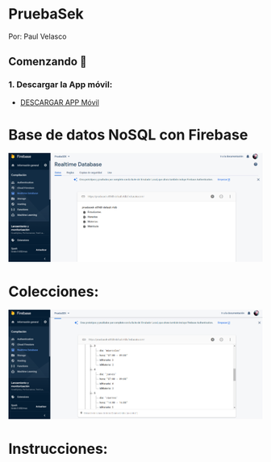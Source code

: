 # PruebaSek
Por: Paul Velasco

## Comenzando 🚀

### 1. Descargar la App móvil:
* [DESCARGAR APP Móvil](https://mega.nz/file/ukBCGJLT#4kwIL6EbF0kVRYU4ENXeF1cCZhSBP6v45lRvOvPBKd0)

# Base de datos NoSQL con Firebase
![bdd](https://github.com/pooljpv84/PruebaSek/blob/master/instrucciones/1.PNG)

# Colecciones:
![bdd](https://github.com/pooljpv84/PruebaSek/blob/master/instrucciones/2.PNG)

# Instrucciones:


